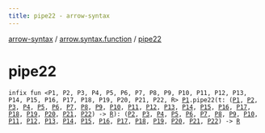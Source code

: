 ```yaml
---
title: pipe22 - arrow-syntax
---
```


[arrow-syntax](../index.html) / [arrow.syntax.function](index.html) / [pipe22](./pipe22.html)

# pipe22

`infix fun <P1, P2, P3, P4, P5, P6, P7, P8, P9, P10, P11, P12, P13, P14, P15, P16, P17, P18, P19, P20, P21, P22, R> `[`P1`](pipe22.html#P1)`.pipe22(t: (`[`P1`](pipe22.html#P1)`, `[`P2`](pipe22.html#P2)`, `[`P3`](pipe22.html#P3)`, `[`P4`](pipe22.html#P4)`, `[`P5`](pipe22.html#P5)`, `[`P6`](pipe22.html#P6)`, `[`P7`](pipe22.html#P7)`, `[`P8`](pipe22.html#P8)`, `[`P9`](pipe22.html#P9)`, `[`P10`](pipe22.html#P10)`, `[`P11`](pipe22.html#P11)`, `[`P12`](pipe22.html#P12)`, `[`P13`](pipe22.html#P13)`, `[`P14`](pipe22.html#P14)`, `[`P15`](pipe22.html#P15)`, `[`P16`](pipe22.html#P16)`, `[`P17`](pipe22.html#P17)`, `[`P18`](pipe22.html#P18)`, `[`P19`](pipe22.html#P19)`, `[`P20`](pipe22.html#P20)`, `[`P21`](pipe22.html#P21)`, `[`P22`](pipe22.html#P22)`) -> `[`R`](pipe22.html#R)`): (`[`P2`](pipe22.html#P2)`, `[`P3`](pipe22.html#P3)`, `[`P4`](pipe22.html#P4)`, `[`P5`](pipe22.html#P5)`, `[`P6`](pipe22.html#P6)`, `[`P7`](pipe22.html#P7)`, `[`P8`](pipe22.html#P8)`, `[`P9`](pipe22.html#P9)`, `[`P10`](pipe22.html#P10)`, `[`P11`](pipe22.html#P11)`, `[`P12`](pipe22.html#P12)`, `[`P13`](pipe22.html#P13)`, `[`P14`](pipe22.html#P14)`, `[`P15`](pipe22.html#P15)`, `[`P16`](pipe22.html#P16)`, `[`P17`](pipe22.html#P17)`, `[`P18`](pipe22.html#P18)`, `[`P19`](pipe22.html#P19)`, `[`P20`](pipe22.html#P20)`, `[`P21`](pipe22.html#P21)`, `[`P22`](pipe22.html#P22)`) -> `[`R`](pipe22.html#R)